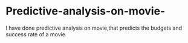 # Predictive-analysis-on-movie-
I have done predictive analysis on movie,that predicts the budgets and success rate of a movie 
